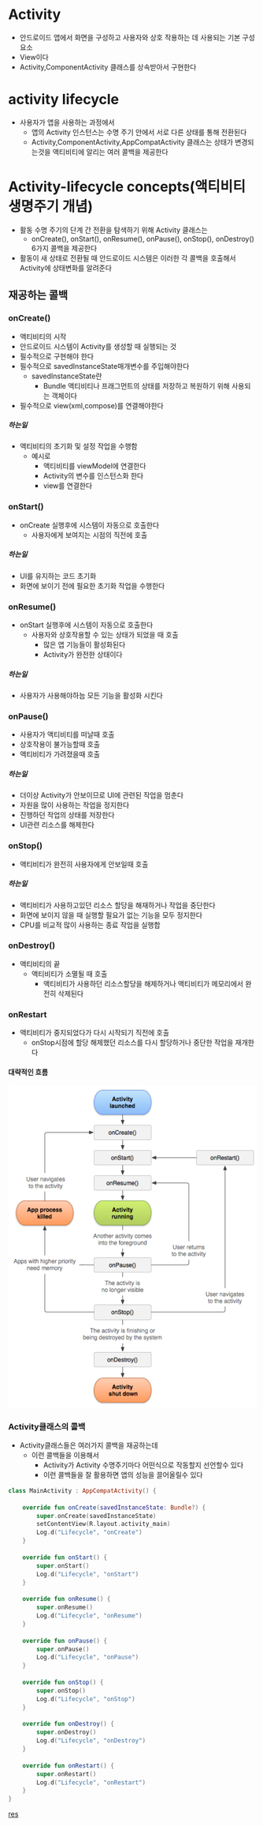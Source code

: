 # Activity

- 안드로이드 앱에서 화면을 구성하고 사용자와 상호 작용하는 데 사용되는 기본 구성 요소
- View이다
- Activity,ComponentActivity 클래스를 상속받아서 구현한다

# activity lifecycle

- 사용자가 앱을 사용하는 과정에서
    - 앱의 Activity 인스턴스는 수명 주기 안에서 서로 다른 상태를 통해 전환된다
    - Activity,ComponentActivity,AppCompatActivity 클래스는 상태가 변경되는것을 액티비티에 알리는 여러 콜백을 제공한다

# Activity-lifecycle concepts(액티비티 생명주기 개념)

- 활동 수명 주기의 단계 간 전환을 탐색하기 위해 Activity 클래스는
    - onCreate(), onStart(), onResume(), onPause(), onStop(), onDestroy() 6가지 콜백을 제공한다
- 활동이 새 상태로 전환될 때 안드로이드 시스템은 이러한 각 콜백을 호출해서 Activity에 상태변화를 알려준다

## 재공하는 콜백

### onCreate()

- 액티비티의 시작
- 안드로이드 시스템이 Activity를 생성할 때 실행되는 것
- 필수적으로 구현해야 한다
- 필수적으로 savedInstanceState매개변수를 주입해야한다
    - savedInstanceState란
        - Bundle 액티비티나 프래그먼트의 상태를 저장하고 복원하기 위해 사용되는 객체이다
- 필수적으로 view(xml,compose)를 연결해야한다

##### 하는일

- 액티비티의 초기화 및 설정 작업을 수행함
    - 예시로
        - 액티비티를 viewModel에 연결한다
        - Activity의 변수를 인스턴스화 한다
        - view를 연결한다

### onStart()

- onCreate 실행후에 시스템이 자동으로 호출한다
    - 사용자에게 보여지는 시점의 직전에 호출

##### 하는일

- UI를 유지하는 코드 초기화
- 화면에 보이기 전에 필요한 초기화 작업을 수행한다

### onResume()

- onStart 실행후에 시스템이 자동으로 호출한다
    - 사용자와 상호작용할 수 있는 상태가 되었을 때 호출
        - 많은 앱 기능들이 활성화된다
        - Activity가 완전한 상태이다

##### 하는일

- 사용자가 사용해야하늠 모든 기능을 활성화 시킨다

### onPause()

- 사용자가 액티비티를 떠날때 호출
- 상호작용이 불가능할때 호출
- 액티비티가 가려졌을때 호출

##### 하는일

- 더이상 Activity가 안보이므로 UI에 관련된 작업을 멈춘다
- 자원을 많이 사용하는 작업을 정지한다
- 진행하던 작업의 상태를 저장한다
- UI관련 리소스를 해제한다

### onStop()

- 액티비티가 완전히 사용자에게 안보일때 호출

##### 하는일

- 액티비티가 사용하고있던 리소스 할당을 해재하거나 작업을 중단한다
- 화면에 보이지 않을 때 실행할 필요가 없는 기능을 모두 정지한다
- CPU를 비교적 많이 사용하는 종료 작업을 실행합

### onDestroy()

- 액티비티의 끝
    - 액티비티가 소멸될 때 호출
        - 액티비티가 사용하던 리소스할당을 해제하거나 액티비티가 메모리에서 완전히 삭제된다

### onRestart

- 액티비티가 중지되었다가 다시 시작되기 직전에 호출
    - onStop시점에 할당 해제했던 리소스를 다시 할당하거나 중단한 작업을 재개한다

#### 대략적인 흐름

![img.png](../../image/ActivityLifeCycle.png)

### Activity클래스의 콜백

- Activity클래스들은 여러가지 콜백을 재공하는데
    - 이런 콜백들을 이용해서
        - Activity가 Activity 수명주기마다 어떤식으로 작동할지 선언할수 있다
        - 이런 콜백들을 잘 활용하면 앱의 성능을 끌어올릴수 있다

```kt
class MainActivity : AppCompatActivity() {

    override fun onCreate(savedInstanceState: Bundle?) {
        super.onCreate(savedInstanceState)
        setContentView(R.layout.activity_main)
        Log.d("Lifecycle", "onCreate")
    }

    override fun onStart() {
        super.onStart()
        Log.d("Lifecycle", "onStart")
    }

    override fun onResume() {
        super.onResume()
        Log.d("Lifecycle", "onResume")
    }

    override fun onPause() {
        super.onPause()
        Log.d("Lifecycle", "onPause")
    }

    override fun onStop() {
        super.onStop()
        Log.d("Lifecycle", "onStop")
    }

    override fun onDestroy() {
        super.onDestroy()
        Log.d("Lifecycle", "onDestroy")
    }

    override fun onRestart() {
        super.onRestart()
        Log.d("Lifecycle", "onRestart")
    }
}
```

[res](https://developer.android.com/guide/components/activities/activity-lifecycle?hl=ko)